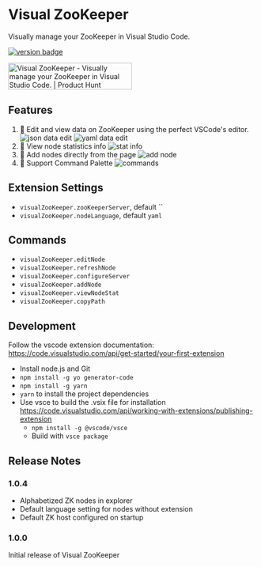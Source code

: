 # Visual ZooKeeper

Visually manage your ZooKeeper in Visual Studio Code.

[![version badge](https://img.shields.io/visual-studio-marketplace/v/gaoliang.visual-zookeeper?style=flat-square)](https://marketplace.visualstudio.com/items?itemName=gaoliang.visual-zookeeper)

<a href="https://www.producthunt.com/posts/visual-zookeeper?utm_source=badge-featured&utm_medium=badge&utm_souce=badge-visual&#0045;zookeeper" target="_blank"><img src="https://api.producthunt.com/widgets/embed-image/v1/featured.svg?post_id=337006&theme=light" alt="Visual&#0032;ZooKeeper - Visually&#0032;manage&#0032;your&#0032;ZooKeeper&#0032;in&#0032;Visual&#0032;Studio&#0032;Code&#0046; | Product Hunt" style="width: 250px; height: 54px;" width="250" height="54" /></a>

## Features
1. 🚀 Edit and view data on ZooKeeper using the perfect VSCode's editor.
![json data edit](screenshots/1-json.png)
![yaml data edit](screenshots/2-yaml.png)
2. 🚀 View node statistics info
![stat info](screenshots/3-stat-info.png)
3. 🚀 Add nodes directly from the page
![add node](screenshots/4-add-node.png)
4. 🚀 Support Command Palette
![commands](screenshots/5-commands.png)

## Extension Settings

- `visualZooKeeper.zooKeeperServer`, default ``
- `visualZooKeeper.nodeLanguage`, default `yaml`


## Commands

- `visualZooKeeper.editNode`
- `visualZooKeeper.refreshNode`
- `visualZooKeeper.configureServer`
- `visualZooKeeper.addNode`
- `visualZooKeeper.viewNodeStat`
- `visualZooKeeper.copyPath`

## Development

Follow the vscode extension documentation: https://code.visualstudio.com/api/get-started/your-first-extension 

- Install node.js and Git
- `npm install -g yo generator-code`
- `npm install -g yarn`
- `yarn` to install the project dependencies
- Use vsce to build the .vsix file for installation https://code.visualstudio.com/api/working-with-extensions/publishing-extension 
    - `npm install -g @vscode/vsce`
    - Build with `vsce package`


## Release Notes

### 1.0.4

- Alphabetized ZK nodes in explorer
- Default language setting for nodes without extension
- Default ZK host configured on startup

### 1.0.0

Initial release of Visual ZooKeeper
